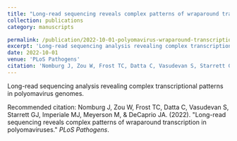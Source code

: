 ```yaml
---
title: "Long-read sequencing reveals complex patterns of wraparound transcription in polyomaviruses"
collection: publications
category: manuscripts

permalink: /publication/2022-10-01-polyomavirus-wraparound-transcription
excerpt: 'Long-read sequencing analysis revealing complex transcriptional patterns in polyomavirus genomes.'
date: 2022-10-01
venue: 'PLoS Pathogens'
citation: 'Nomburg J, Zou W, Frost TC, Datta C, Vasudevan S, Starrett GJ, Imperiale MJ, Meyerson M, &amp; DeCaprio JA. (2022). &quot;Long-read sequencing reveals complex patterns of wraparound transcription in polyomaviruses.&quot; <i>PLoS Pathogens</i>.'
---
```


Long-read sequencing analysis revealing complex transcriptional patterns in polyomavirus genomes.


Recommended citation: Nomburg J, Zou W, Frost TC, Datta C, Vasudevan S, Starrett GJ, Imperiale MJ, Meyerson M, &amp; DeCaprio JA. (2022). &quot;Long-read sequencing reveals complex patterns of wraparound transcription in polyomaviruses.&quot; <i>PLoS Pathogens</i>.